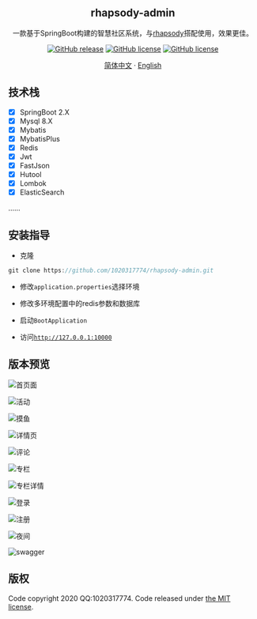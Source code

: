 <div align="center">
    <h2>rhapsody-admin</h2>
    <p>
        一款基于SpringBoot构建的智慧社区系统，与<a href="https://github.com/1020317774/rhapsody" target="_blank">rhapsody</a>搭配使用，效果更佳。
    </p>
    <p>
        <a href="https://github.com/1020317774/rhapsody-admin/stargazers"><img alt="GitHub release" src="https://img.shields.io/github/release/1020317774/rhapsody-admin?style=flat-square&logo=Ren'py"></a>
        <a href="https://github.com/1020317774/rhapsody-admin/blob/main/LICENSE"><img alt="GitHub license" src="https://img.shields.io/github/license/1020317774/rhapsody-admin"></a>
        <a href="https://github.com/1020317774/rhapsody-admin/blob/main/LICENSE"><img alt="GitHub license" src="https://img.shields.io/github/release/jgthms/bulma?style=flat-square&logo=Bulma"></a>
    </p>
    <p>
        <a href="./README.md">简体中文</a>
        ·
        <a href="./README_EN.md">English</a>
    </p>
</div>

## 技术栈

- [x] SpringBoot 2.X
- [x] Mysql 8.X
- [x] Mybatis
- [x] MybatisPlus
- [x] Redis
- [x] Jwt
- [x] FastJson
- [x] Hutool
- [x] Lombok
- [x] ElasticSearch

……

## 安装指导

- 克隆
```java
git clone https://github.com/1020317774/rhapsody-admin.git
```

- 修改`application.properties`选择环境

- 修改多环境配置中的redis参数和数据库

- 启动`BootApplication`

- 访问[`http://127.0.0.1:10000`](http://127.0.0.1:10000)

## 版本预览

![首页面](./preview/index.png)

![活动](./preview/activity.png)

![摸鱼](./preview/moyu.png)

![详情页](./preview/topic-detail.png)

![评论](./preview/footer.png)

![专栏](./preview/column.png)

![专栏详情](./preview/column-detail.png)

![登录](./preview/login.png)

![注册](./preview/register.png)

![夜间](./preview/dark.png)

![swagger](./preview/swagger.png)



## 版权

Code copyright 2020 QQ:1020317774. Code released under [the MIT license](https://github.com/jgthms/bulma/blob/master/LICENSE).
